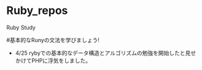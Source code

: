 # Ruby_repos
Ruby Study  

#基本的なRunyの文法を学びましょう!

- 4/25 rybyでの基本的なデータ構造とアルゴリズムの勉強を開始したと見せかけてPHPに浮気をしました。
